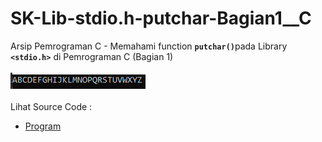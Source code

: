 # SK-Lib-stdio.h-putchar-Bagian1__C
Arsip Pemrograman C - Memahami function <code><b>putchar()</b></code>pada Library <code><b>&lt;stdio.h></b></code> di Pemrograman C (Bagian 1)<br><br>
<img src="https://github.com/RizkyKhapidsyah/SK-Lib-stdio.h-putchar-Bagian1__C/blob/master/SK-Lib-stdio.h-putchar-Bagian1__C/x64/result/001.PNG"><br><br>
Lihat Source Code : <br>
- <a href="https://github.com/RizkyKhapidsyah/SK-Lib-stdio.h-putchar-Bagian1__C/blob/master/SK-Lib-stdio.h-putchar-Bagian1__C/Source.c">Program</a>
